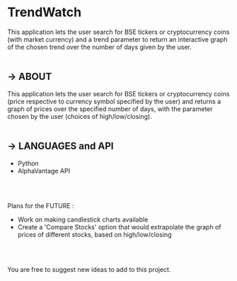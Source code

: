 # TrendWatch 
This application lets the user search for BSE tickers or cryptocurrency coins (with market currency) and a trend parameter to return an interactive graph of the chosen trend over the number of days given by the user.
<br>
<br>
## → ABOUT
This application lets the user search for BSE tickers or cryptocurrency coins (price respective to currency symbol specified by the user) and returns a graph of prices over the specified number of days, with the parameter chosen by the user (choices of high/low/closing).        
<br>
## → LANGUAGES and API 
- Python
- AlphaVantage API
<br>
<br>

Plans for the FUTURE : 
- Work on making candlestick charts available
- Create a 'Compare Stocks' option that would extrapolate the graph of prices of different stocks, based on high/low/closing

<br>
<br>

You are free to suggest new ideas to add to this project. 


